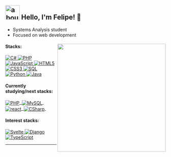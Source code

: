 ## <img width="45" alt="about" src="https://raw.github.com/elizarov/elizarov/master/about.png"> Hello, I'm Felipe! 👋
- Systems Analysis student
- Focused on web development
<div>
<img align="right" width="340" src="https://i.pinimg.com/originals/e8/f4/53/e8f453469a3ec97ecd354df465d73913.gif"/>
<h4>Stacks:</h4>
<div>
  <p>
    <a href="https://learn.microsoft.com/en-us/dotnet/csharp/" target="_blank">
      <img src="https://img.shields.io/badge/-C%23-05122A?style=flat&logo=c-sharp&logoColor=fefefa" alt="C#"/>
    </a>
    <a href="https://www.php.net/" target="_blank">
      <img src="https://img.shields.io/badge/-PHP-05122A?style=flat&logo=php&logoColor=fefefa" alt="PHP"/>
    </a>
    <a href="https://developer.mozilla.org/en-US/docs/Web/JavaScript" target="_blank">
      <img src="https://img.shields.io/badge/-JavaScript-05122A?style=flat&logo=javascript&logoColor=fefefa" alt="JavaScript"/>
    </a>
    <a href="https://developer.mozilla.org/en-US/docs/Glossary/HTML5" target="_blank">
      <img src="https://img.shields.io/badge/-HTML5-05122A?style=flat&logo=html5&logoColor=fefefa" alt="HTML5"/>
    </a>
    <a href="https://www.css3.com/" target="_blank">
      <img src="https://img.shields.io/badge/-CSS3-05122A?style=flat&logo=css3&logoColor=fefefa" alt="CSS3"/>
    </a>
    <a href="https://www.mysql.com/" target="_blank">
      <img src="https://img.shields.io/badge/-SQL-05122A?style=flat&logo=mysql&logoColor=fefefa" alt="SQL"/>
    </a>
    <a href="https://www.python.org/" target="_blank">
      <img src="https://img.shields.io/badge/-Python-05122A?style=flat&logo=python&logoColor=fefefa" alt="Python"/>
    </a>
    <a href="https://www.java.com/en/" target="_blank">
      <img src="https://img.shields.io/badge/-Java-05122A?style=flat&logo=java&logoColor=fefefa" alt="Java"/>
    </a>
</p>
</div>
<h4>Currently studying/next stacks:</h4>
<div>
<p>
  <a href="https://www.php.net/" target="_blank">
    <img align="center" src="https://img.shields.io/badge/-PHP-05122A?style=flat&logo=php&logoColor=fefefa" alt="PHP"/>&nbsp;
  </a>
  <a href="https://www.mysql.com/" target="_blank">
    <img align="center" src="https://img.shields.io/badge/-MySQL-05122A?style=flat&logo=rxdb&logoColor=fefefa" alt="MySQL"/>&nbsp;
  </a>
  <a href="https://react.dev/" target="_blank">
    <img align="center" src="https://img.shields.io/badge/-React-05122A?style=flat&logo=react&logoColor=fefefa" alt="react"/>&nbsp;
  </a>
  <a href="https://learn.microsoft.com/en-us/dotnet/csharp/" target="_blank">
    <img align="center" src="https://img.shields.io/badge/-Csharp-05122A?style=flat&logo=Csharp&logoColor=fefefa" alt="CSharp"/>&nbsp;
  </a>
</p>
</div>
<h4>Interest stacks:</h4>
  <div>
    <p>
      <a href="https://svelte.dev/" target="_blank">
        <img src="https://img.shields.io/badge/-Svelte-05122A?style=flat&logo=svelte&logoColor=fefefa" alt="Svelte"/>
      </a>
      <a href="https://www.djangoproject.com/" target="_blank">
        <img src="https://img.shields.io/badge/-Django-05122A?style=flat&logo=django&logoColor=fefefa" alt="Django"/>
      </a>
      <a href="https://www.typescriptlang.org/" target="_blank">
        <img src="https://img.shields.io/badge/-TypeScript-05122A?style=flat&logo=typescript&logoColor=fefefa" alt="TypeScript"/>
      </a>
    </p>
  </div>
</div>
<hr>
